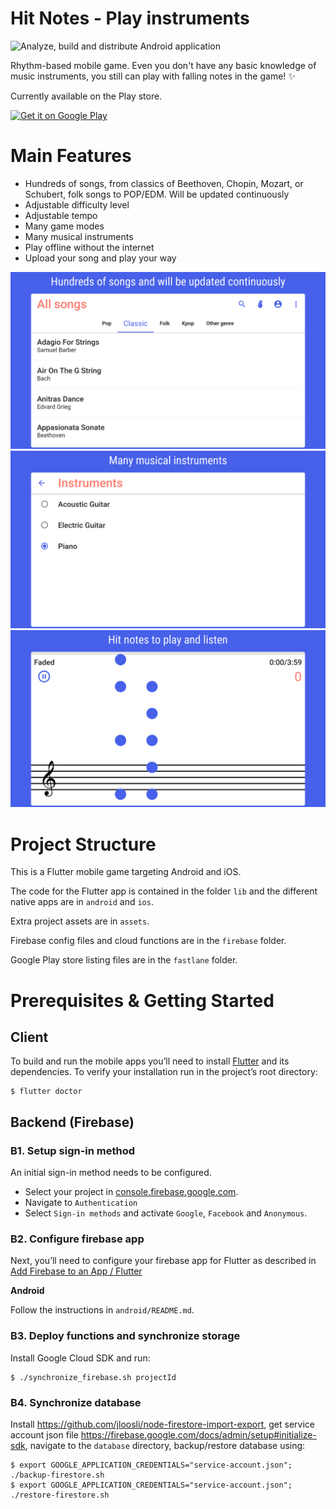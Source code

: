 # Hit Notes - Play instruments

![Analyze, build and distribute Android application](https://github.com/cuong0993/HitNotes/workflows/Analyze,%20build%20and%20distribute%20Android%20application/badge.svg)

Rhythm-based mobile game. Even you don't have any basic knowledge of music instruments, you still can play with falling notes in the game! ✨

Currently available on the Play store.

<a href='https://play.google.com/store/apps/details?id=com.chaomao.hittick'><img alt='Get it on Google Play' src='https://play.google.com/intl/en_us/badges/images/generic/en_badge_web_generic.png' height='80px'/></a>

# Main Features

- Hundreds of songs, from classics of Beethoven, Chopin, Mozart, or Schubert, folk songs to POP/EDM. Will be updated continuously
- Adjustable difficulty level
- Adjustable tempo
- Many game modes
- Many musical instruments
- Play offline without the internet
- Upload your song and play your way

![screenshots](./android/fastlane/metadata/android/en-US/images/phoneScreenshots/1_en-US.png)
![screenshots](./android/fastlane/metadata/android/en-US/images/phoneScreenshots/2_en-US.png)
![screenshots](./android/fastlane/metadata/android/en-US/images/phoneScreenshots/3_en-US.png)

# Project Structure

This is a Flutter mobile game targeting Android and iOS.

The code for the Flutter app is contained in the folder `lib` and the
different native apps are in `android` and `ios`.

Extra project assets are in `assets`.

Firebase config files and cloud functions are in the `firebase` folder.

Google Play store listing files are in the `fastlane` folder.

# Prerequisites & Getting Started

## Client 

To build and run the mobile apps you’ll need to install [Flutter](https://flutter.dev) and its dependencies. To verify your installation run in the project’s root directory:**‌**

```
$ flutter doctor
```

## Backend (Firebase)

### B1. Setup sign-in method
An initial sign-in method needs to be configured.

- Select your project in [console.firebase.google.com](https://console.firebase.google.com). 
- Navigate to `Authentication` 
- Select `Sign-in methods` and activate `Google`, `Facebook` and `Anonymous`.

### B2. Configure firebase app

Next, you’ll need to configure your firebase app for Flutter as described in [Add Firebase to an App / Flutter](https://firebase.google.com/docs/flutter/setup)

**Android**

Follow the instructions in `android/README.md`.

### B3. Deploy functions and synchronize storage

Install Google Cloud SDK and run:

```
$ ./synchronize_firebase.sh projectId
```

### B4. Synchronize database 

Install https://github.com/jloosli/node-firestore-import-export, get service account json file https://firebase.google.com/docs/admin/setup#initialize-sdk, navigate to the `database` directory, backup/restore database using:

```
$ export GOOGLE_APPLICATION_CREDENTIALS="service-account.json"; ./backup-firestore.sh
$ export GOOGLE_APPLICATION_CREDENTIALS="service-account.json"; ./restore-firestore.sh
```

